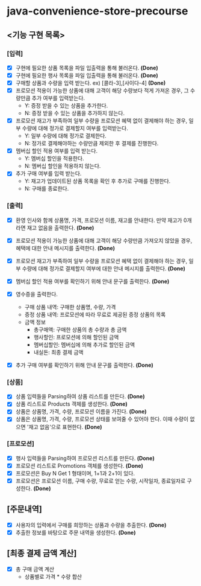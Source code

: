 # java-convenience-store-precourse

## <기능 구현 목록>

### [입력]

-[X] 구현에 필요한 상품 목록을 파일 입출력을 통해 불러온다. **(Done)**
-[X] 구현에 필요한 행사 목록을 파일 입출력을 통해 불러온다. **(Done)**
-[X] 구매할 상품과 수량을 입력 받는다. ex) [콜라-3],[사이다-4] **(Done)**
-[X] 프로모션 적용이 가능한 상품에 대해 고객이 해당 수량보다 적게 가져온 경우, 그 수량만큼 추가 여부를 입력받는다.
    - Y: 증정 받을 수 있는 상품을 추가한다.
    - N: 증정 받을 수 있는 상품을 추가하지 않는다.
-[X] 프로모션 재고가 부족하여 일부 수량을 프로모션 혜택 없이 결제해야 하는 경우, 일부 수량에 대해 정가로 결제할지 여부를 입력받는다.
    - Y: 일부 수량에 대해 정가로 결제한다.
    - N: 정가로 결제해야하는 수량만큼 제외한 후 결제를 진행한다.
-[X] 멤버십 할인 적용 여부를 입력 받는다.
    - Y: 멤버십 할인을 적용한다.
    - N: 멤버십 할인을 적용하지 않는다.
-[X] 추가 구매 여부를 입력 받는다.
    - Y: 재고가 업데이트된 상품 목록을 확인 후 추가로 구매를 진행한다.
    - N: 구매를 종료한다.

### [출력]

-[X] 환영 인사와 함께 상품명, 가격, 프로모션 이름, 재고를 안내한다. 만약 재고가 0개라면 재고 없음을 출력한다. **(Done)**
-[X] 프로모션 적용이 가능한 상품에 대해 고객이 해당 수량만큼 가져오지 않았을 경우, 혜택에 대한 안내 메시지를 출력한다. **(Done)**
-[X] 프로모션 재고가 부족하여 일부 수량을 프로모션 혜택 없이 결제해야 하는 경우, 일부 수량에 대해 정가로 결제할지 여부에 대한 안내 메시지를 출력한다. **(Done)**
-[X] 멤버십 할인 적용 여부를 확인하기 위해 안내 문구를 출력한다. **(Done)**

-[X] 영수증을 출력한다.
    - 구매 상품 내역: 구매한 상품명, 수량, 가격
    - 증정 상품 내역: 프로모션에 따라 무료로 제공된 증정 상품의 목록
    - 금액 정보
        - 총구매액: 구매한 상품의 총 수량과 총 금액
        - 행사할인: 프로모션에 의해 할인된 금액
        - 멤버십할인: 멤버십에 의해 추가로 할인된 금액
        - 내실돈: 최종 결제 금액

-[X] 추가 구매 여부를 확인하기 위해 안내 문구를 출력한다. **(Done)**

### [상품]

-[X] 상품 입력들을 Parsing하여 상품 리스트를 만든다. **(Done)**
-[X] 상품 리스트로 Products 객체를 생성한다. **(Done)**
-[X] 상품은 상품명, 가격, 수량, 프로모션 이름을 가진다. **(Done)**
-[X] 상품은 상품명, 가격, 수량, 프로모션 상태를 보여줄 수 있어야 한다. 이때 수량이 없으면 '재고 없음'으로 표현한다. **(Done)**

### [프로모션]

-[X] 행사 입력들을 Parsing하여 프로모션 리스트를 만든다. **(Done)**
-[X] 프로모션 리스트로 Promotions 객체를 생성한다. **(Done)**
-[X] 프로모션은 Buy N Get 1 형태이며, 1+1과 2+1이 있다.
-[X] 프로모션은 프로모션 이름, 구매 수량, 무료로 얻는 수량, 시작일자, 종료일자로 구성한다. **(Done)**

## [주문내역]

-[X] 사용자의 입력에서 구매를 희망하는 상품과 수량을 추출한다. **(Done)**
-[X] 추출한 정보를 바탕으로 주문 내역을 생성한다. **(Done)**

## [최종 결제 금액 계산]

-[X] 총 구매 금액 계산
    - 상품별로 가격 * 수량 합산
